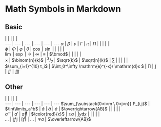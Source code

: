 
# Math Symbols in Markdown

## Basic
|  |  |  |  |  
--- | --- | --- | --- | --- | ---
$\alpha$ | $\beta$ | $\gamma$ | $\Gamma$ | $\pi$ | $\Pi$
|  |  |  |  |  
$\phi$ | $\Phi$ | $\varphi$ | $\theta$ | $\cos$ | $\sin$
|  |  |  |  |  
$\lim$ | $\exp$ | $\to$ | $\infty$ | $\equiv$ | $\bmod$
|  |  |  |  |  
$\times$ | $\binom{n}{k}$ | $^3/_7$ | $\sqrt{k}$ | $\sqrt[n]{k}$ | $\sum$ 
|  |  |  |  |  
$\sum_{i=1}^{10} t_i$ | $\int_0^\infty \mathrm{e}^{-x}\ \mathrm{d}x $ | $\prod$ | $\int$ | $\iint$ | $\iiint$ 



## Other

|  |  |  |  |  
--- | --- | --- | --- | --- | ---
$\sum_{\substack{0<i<m \ 0<j<n}} P_{i,j}$ | $\int\limits_a^b$ | $\hat{a}$ | $\bar{a}$ | $\dot{a}$ | $\overrightarrow{AB}$
|  |  |  |  |  
$a'''$ | $a'$ | $\vec{a}$ | $\color{red}{x}$ | $\pm{a}$ | $\int y \mathrm{d}x$
|  |  |  |  |  
$\dots$ | $\lfloor f \rfloor$ | $\lceil f \rceil$ | $\ldots$ | $\mp{a}$ | $\overleftarrow{AB}$
